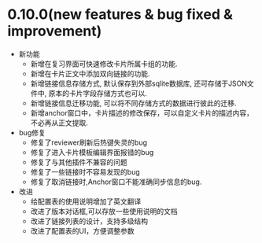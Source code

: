 # 0.10.0(new features & bug fixed & improvement)

- 新功能
  - 新增在复习界面可快速修改卡片所属卡组的功能.
  - 新增在卡片正文中添加双向链接的功能.
  - 新增链接信息存储方式, 默认保存到外部sqlite数据库, 还可存储于JSON文件中, 原本的卡片字段存储方式也可以.
  - 新增链接信息迁移功能, 可以将不同存储方式的数据进行彼此的迁移.
  - 新增anchor窗口中，卡片描述的修改保存，可以自定义卡片的描述内容，不必再从正文提取.
- bug修复
  - 修复了reviewer刷新后热键失灵的bug
  - 修复了进入卡片模板编辑界面报错的bug
  - 修复了与其他插件不兼容的问题
  - 修复了一些链接时不容易发现的bug
  - 修复了取消链接时,Anchor窗口不能准确同步信息的bug.
- 改进
  - 给配置表的使用说明增加了英文翻译
  - 改进了版本对话框,可以存放一些使用说明的文档
  - 改进了链接列表的设计，支持多级结构
  - 改进了配置表的UI，方便调整参数